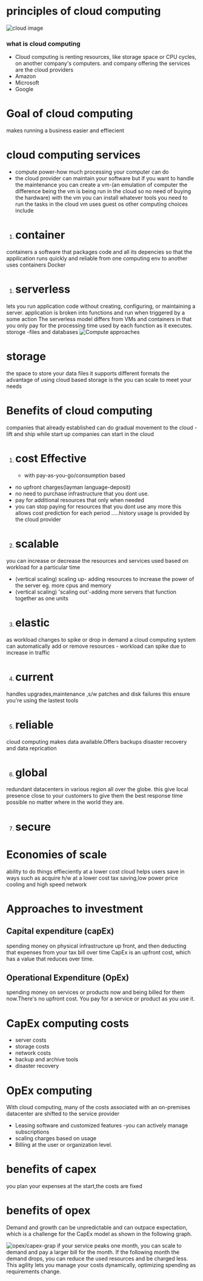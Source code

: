 # principles of cloud computing
![cloud image](https://d2h0cx97tjks2p.cloudfront.net/blogs/wp-content/uploads/sites/2/2018/11/Cloud-Computing-Tutorial.jpg)
### what is cloud computing
* Cloud computing is renting resources, like storage space or CPU cycles, on another company's computers. 
and company offering the services are the cloud providers
* Amazon 
* Microsoft
* Google
# Goal of cloud computing
makes running a business easier and effiecient
# cloud computing services
* compute power-how much processing your computer can do
* the cloud provider can maintain your software but if you want to handle the maintenance you can create a vm-(an emulation of computer the difference being the vm is being run in the cloud so no need of buying the hardware)
with the vm you can install whatever tools you need to run the tasks in the cloud 
vm uses guest os
other computing choices include 
1. # container
containers a software that packages code and all its depencies so that the appilication runs quickly and reliable from one computing env to another
uses containers
Docker
1. # serverless
 lets you run application code without creating, configuring, or maintaining a server. application is broken into functions and run when triggered by a some action
 The serverless model differs from VMs and containers in that you only pay for the processing time used by each function as it executes.
storoge -files and databases
![Compute approaches](https://docs.microsoft.com/en-gb/learn/modules/principles-cloud-computing/media/2-vm-vs-container-vs-serverless.png)
# storage
the space to store your 
data files it supports different formats 
the advantage of using cloud based storage is the you can scale to meet your needs 
# Benefits of cloud computing
companies that already established can do gradual movement to the cloud - lift and ship while start up companies can start in the cloud

1. # cost Effective 
   * with pay-as-you-go/consumption based  
  *  no upfront charges(layman language-deposit)
  * no need to purchase infrastructure that you dont use.
  * pay for additional resources that only when needed
 *  you can stop paying for resources that you dont use any more
this allows cost prediction for each period .....history usage is provided by the cloud provider


2. # scalable
you can increase or decrease the resources and services used based on workload for a particular time
* (vertical scaling)
scaling up- adding resources to increase the power of the server eg. more cpus and memory
* (vertical scaling)
'scaling out'-adding more servers that function together as one units

3. # elastic
as workload changes to spike or drop in demand a cloud computing system can automatically add or remove resources - workload can spike due to increase in traffic

4. # current 
handles upgrades,maintenance ,s/w patches  and disk failures this ensure you're using the lastest tools

5. # reliable 
cloud computing makes data available.Offers backups disaster recovery and data reprication

6. # global
 redundant datacenters in various region all over the globe.
 this give local presence
  close to your customers to give them the best response time possible no matter where in the world they are.

 7. # secure 

 # Economies of scale
 ability to do things effieciently at a lower cost
 cloud helps users save in ways such  as acquire  h/w at a lower cost tax saving,low power price cooling and high speed network

 # Approaches to investment

 ## Capital expenditure (capEx)
spending money on physical infrastructure up front, and then deducting that expenses from your tax bill over time CapEx is an upfront cost, which has a value that reduces over time.



## Operational Expenditure (OpEx)

 spending money on services or products now and being billed for them now.There's no upfront cost. You pay for a service or product as you use it.

# CapEx computing costs 

* server costs
* storage costs 
* network costs
* backup and archive tools
* disaster recovery
# OpEx computing 

With cloud computing, many of the costs associated with an on-premises datacenter are shifted to the service provider
* Leasing software and customized features -you can actively manage subscriptions 
* scaling charges based on usage 
* Billing at the user or organization level.
# benefits of capex

you plan  your expenses at the start,the costs are fixed 
# benefits of opex

Demand and growth can be unpredictable and can outpace expectation, which is a challenge for the CapEx model as shown in the following graph.

![opex/capex-grap](https://docs.microsoft.com/en-gb/learn/modules/principles-cloud-computing/media/3c-capexvsopex.png)
if your service peaks one month, you can scale to demand and pay a larger bill for the month. If the following month the demand drops, you can reduce the used resources and be charged less. This agility lets you manage your costs dynamically, optimizing spending as requirements change.